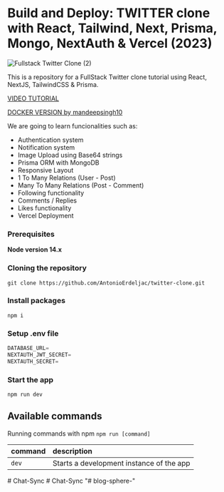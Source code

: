 # Build and Deploy: TWITTER clone with React, Tailwind, Next, Prisma, Mongo, NextAuth & Vercel (2023)

![Fullstack Twitter Clone (2)](https://user-images.githubusercontent.com/23248726/224405420-03112a76-250a-4283-992c-60e235170678.png)


This is a repository for a FullStack Twitter clone tutorial using React, NextJS, TailwindCSS & Prisma.

[VIDEO TUTORIAL](https://www.youtube.com/watch?v=ytkG7RT6SvU)

[DOCKER VERSION by mandeepsingh10](https://github.com/mandeepsingh10/chwitter)

We are going to learn funcionalities such as:

- Authentication system
- Notification system
- Image Upload using Base64 strings
- Prisma ORM with MongoDB
- Responsive Layout
- 1 To Many Relations (User - Post)
- Many To Many Relations (Post - Comment)
- Following functionality
- Comments / Replies
- Likes functionality
- Vercel Deployment

### Prerequisites

**Node version 14.x**

### Cloning the repository

```shell
git clone https://github.com/AntonioErdeljac/twitter-clone.git
```

### Install packages

```shell
npm i
```

### Setup .env file


```js
DATABASE_URL=
NEXTAUTH_JWT_SECRET=
NEXTAUTH_SECRET=
```

### Start the app

```shell
npm run dev
```

## Available commands

Running commands with npm `npm run [command]`

| command         | description                              |
| :-------------- | :--------------------------------------- |
| `dev`           | Starts a development instance of the app |
#   C h a t - S y n c  
 #   C h a t - S y n c  
 "# blog-sphere-" 
